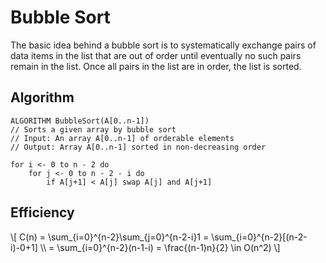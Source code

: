 # Bubble Sort

The basic idea behind a bubble sort is to systematically exchange pairs of data
items in the list that are out of order until eventually no such pairs remain in
the list. Once all pairs in the list are in order, the list is sorted.

## Algorithm
```
ALGORITHM BubbleSort(A[0..n-1])
// Sorts a given array by bubble sort
// Input: An array A[0..n-1] of orderable elements
// Output: Array A[0..n-1] sorted in non-decreasing order

for i <- 0 to n - 2 do
    for j <- 0 to n - 2 - i do
        if A[j+1] < A[j] swap A[j] and A[j+1]
```

## Efficiency

\\[
    C(n) = \sum_{i=0}^{n-2}\sum_{j=0}^{n-2-i}1 = \sum_{i=0}^{n-2}[(n-2-i)-0+1] \\\\
    = \sum_{i=0}^{n-2}(n-1-i) = \frac{(n-1)n}{2} \in O(n^2)
\\]
